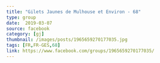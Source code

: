 ```yaml
---
title: "Gilets Jaunes de Mulhouse et Environ - 68"
type: group
date:  2019-03-07
source: facebook
category: [gj]
thumbnail: /images/posts/1965659270177035.jpg
tags: [FR,FR-GES,68]
link: https://www.facebook.com/groups/1965659270177035/
---
```

